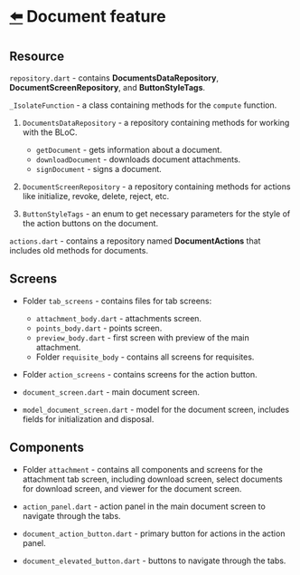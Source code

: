 # [⬅️](/README.md) Document feature

## Resource
`repository.dart` - contains **DocumentsDataRepository**, **DocumentScreenRepository**, and **ButtonStyleTags**.

`_IsolateFunction` - a class containing methods for the `compute` function.

1. `DocumentsDataRepository` - a repository containing methods for working with the BLoC.
   - `getDocument` - gets information about a document.
   - `downloadDocument` - downloads document attachments.
   - `signDocument` - signs a document.

2. `DocumentScreenRepository` - a repository containing methods for actions like initialize, revoke, delete, reject, etc.

3. `ButtonStyleTags` - an enum to get necessary parameters for the style of the action buttons on the document.

`actions.dart` - contains a repository named **DocumentActions** that includes old methods for documents.

## Screens
- Folder `tab_screens` - contains files for tab screens:
  - `attachment_body.dart` - attachments screen.
  - `points_body.dart` - points screen.
  - `preview_body.dart` - first screen with preview of the main attachment.
  - Folder `requisite_body` - contains all screens for requisites.

- Folder `action_screens` - contains screens for the action button.

- `document_screen.dart` - main document screen.
- `model_document_screen.dart` - model for the document screen, includes fields for initialization and disposal.

## Components
- Folder `attachment` - contains all components and screens for the attachment tab screen, including download screen, select documents for download screen, and viewer for the document screen.

- `action_panel.dart` - action panel in the main document screen to navigate through the tabs.
- `document_action_button.dart` - primary button for actions in the action panel.
- `document_elevated_button.dart` - buttons to navigate through the tabs.

